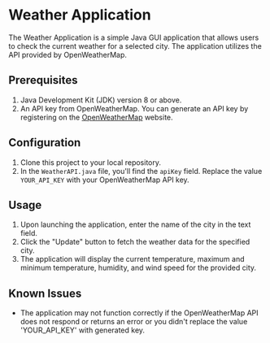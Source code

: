 # Weather Application

The Weather Application is a simple Java GUI application that allows users to check the current weather for a selected city. The application utilizes the API provided by OpenWeatherMap.

## Prerequisites

1. Java Development Kit (JDK) version 8 or above.
2. An API key from OpenWeatherMap. You can generate an API key by registering on the [OpenWeatherMap](https://openweathermap.org/) website.

## Configuration

1. Clone this project to your local repository.
2. In the `WeatherAPI.java` file, you'll find the `apiKey` field. Replace the value `YOUR_API_KEY` with your OpenWeatherMap API key.

## Usage

1. Upon launching the application, enter the name of the city in the text field.
2. Click the "Update" button to fetch the weather data for the specified city.
3. The application will display the current temperature, maximum and minimum temperature, humidity, and wind speed for the provided city.

## Known Issues

- The application may not function correctly if the OpenWeatherMap API does not respond or returns an error or you didn't replace the value 'YOUR_API_KEY' with generated key.

